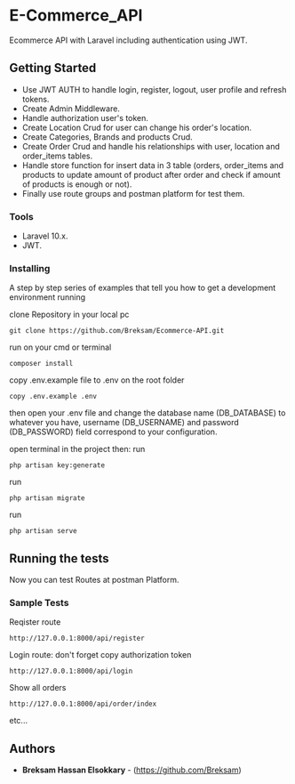 # E-Commerce_API

Ecommerce API with Laravel including authentication using JWT.

## Getting Started

- Use JWT AUTH to handle login, register, logout, user profile and refresh tokens.
- Create Admin Middleware.
- Handle authorization user's token.
- Create Location Crud for user can change his order's location.
- Create Categories, Brands and products Crud.
- Create Order Crud and handle his relationships with user, location and order_items tables. 
- Handle store function for insert data in 3 table (orders, order_items and products to update amount of product after order and check if amount of products is enough or not).
- Finally use route groups and postman platform for test them.

### Tools

- Laravel 10.x.
- JWT.

### Installing

A step by step series of examples that tell you how to get a development
environment running

clone Repository in your local pc

    git clone https://github.com/Breksam/Ecommerce-API.git

run on your cmd or terminal

    composer install

copy .env.example file to .env on the root folder

    copy .env.example .env

then open your .env file and change the database name (DB_DATABASE) to whatever you have, username (DB_USERNAME) and password (DB_PASSWORD) field correspond to your configuration.

open terminal in the project then:
run

    php artisan key:generate
run

    php artisan migrate
run

    php artisan serve

## Running the tests

Now you can test Routes at postman Platform.

### Sample Tests

Reqister route

    http://127.0.0.1:8000/api/register

Login route: don't forget copy authorization token

    http://127.0.0.1:8000/api/login

Show all orders

    http://127.0.0.1:8000/api/order/index

etc...

## Authors

  - **Breksam Hassan Elsokkary** - (https://github.com/Breksam)


